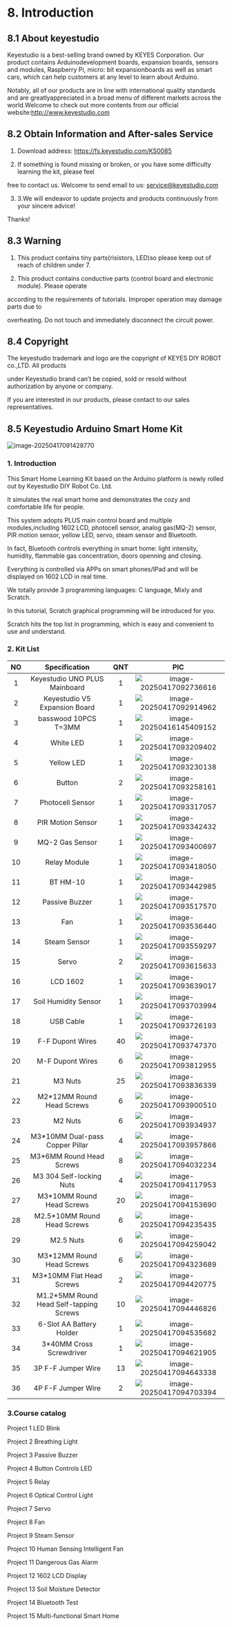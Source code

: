 # 8. Introduction

## 8.1 **About keyestudio**

Keyestudio is a best-selling brand owned by KEYES Corporation. Our product contains Arduinodevelopment boards, expansion boards, sensors and modules, Raspberry Pi, micro: bit expansionboards as well as smart cars, which can help customers at any level to learn about Arduino.

Notably, all of our products are in line with international quality standards and are greatlyappreciated in a broad menu of different markets across the world.Welcome to check out more contents from our official website:<http://www.keyestudio.com>

## 8.2 **Obtain Information and After-sales Service**

1. Download address: <https://fs.keyestudio.com/KS0085>

2. If something is found missing or broken, or you have some difficulty learning the kit, please feel

free to contact us. Welcome to send email to us: <service@keyestudio.com>

3. 3.We will endeavor to update projects and products continuously from your sincere advice!

Thanks!

## 8.3 **Warning**

1. This product contains tiny parts(risistors, LED)so please keep out of reach of children under 7.

2. This product contains conductive parts (control board and electronic module). Please operate

according to the requirements of tutorials. Improper operation may damage parts due to

overheating. Do not touch and immediately disconnect the circuit power.

## 8.4 **Copyright**

The keyestudio trademark and logo are the copyright of KEYES DIY ROBOT co.,LTD. All products

under Keyestudio brand can’t be copied, sold or resold without authorization by anyone or company.

If you are interested in our products, please contact to our sales representatives.

## 8.5 **Keyestudio Arduino Smart Home Kit**

![image-20250417091428770](media/image-20250417091428770.png)

### **1. Introduction**

This Smart Home Learning Kit based on the Arduino platform is newly rolled out by Keyestudio DIY Robot Co. Ltd.

It simulates the real smart home and demonstrates the cozy and comfortable life for people.

This system adopts PLUS main control board and multiple modules,including 1602 LCD, photocell sensor, analog gas(MQ-2) sensor, PIR motion sensor, yellow LED, servo, steam sensor and Bluetooth.

In fact, Bluetooth controls everything in smart home: light intensity, humidity, flammable gas concentration, doors openning and closing. 

Everything is controlled via APPs on smart phones/IPad and will be displayed on 1602 LCD in real time.

We totally provide 3 programming languages: C language, Mixly and Scratch.

In this tutorial, Scratch graphical programming will be introduced for you. 

Scratch hits the top list in programming, which is easy and convenient to use and understand.



### **2. Kit List**

|  NO  |              Specification              | QNT  |                             PIC                              |
| :--: | :-------------------------------------: | :--: | :----------------------------------------------------------: |
|  1   |      Keyestudio UNO PLUS Mainboard      |  1   | ![image-20250417092736616](media/image-20250417092736616.png) |
|  2   |      Keyestudio V5 Expansion Board      |  1   | ![image-20250417092914962](media/image-20250417092914962.png) |
|  3   |          basswood 10PCS T=3MM           |  1   | ![image-20250416145409152](../../5.%20Tutorial%20for%20Scratch/1.%20Introduction/media/image-20250416145409152.png) |
|  4   |                White LED                |  1   | ![image-20250417093209402](media/image-20250417093209402.png) |
|  5   |               Yellow LED                |  1   | ![image-20250417093230138](media/image-20250417093230138.png) |
|  6   |                 Button                  |  2   | ![image-20250417093258161](media/image-20250417093258161.png) |
|  7   |            Photocell Sensor             |  1   | ![image-20250417093317057](media/image-20250417093317057.png) |
|  8   |            PIR Motion Sensor            |  1   | ![image-20250417093342432](media/image-20250417093342432.png) |
|  9   |             MQ-2 Gas Sensor             |  1   | ![image-20250417093400697](media/image-20250417093400697.png) |
|  10  |              Relay Module               |  1   | ![image-20250417093418050](media/image-20250417093418050.png) |
|  11  |                BT HM-10                 |  1   | ![image-20250417093442985](media/image-20250417093442985.png) |
|  12  |             Passive Buzzer              |  1   | ![image-20250417093517570](media/image-20250417093517570.png) |
|  13  |                   Fan                   |  1   | ![image-20250417093536440](media/image-20250417093536440.png) |
|  14  |              Steam Sensor               |  1   | ![image-20250417093559297](media/image-20250417093559297.png) |
|  15  |                  Servo                  |  2   | ![image-20250417093615633](media/image-20250417093615633.png) |
|  16  |                LCD 1602                 |  1   | ![image-20250417093639017](media/image-20250417093639017.png) |
|  17  |          Soil Humidity Sensor           |  1   | ![image-20250417093703994](media/image-20250417093703994.png) |
|  18  |                USB Cable                |  1   | ![image-20250417093726193](media/image-20250417093726193.png) |
|  19  |            F-F Dupont Wires             |  40  | ![image-20250417093747370](media/image-20250417093747370.png) |
|  20  |            M-F Dupont Wires             |  6   | ![image-20250417093812955](media/image-20250417093812955.png) |
|  21  |                 M3 Nuts                 |  25  | ![image-20250417093836339](media/image-20250417093836339.png) |
|  22  |        M2*12MM Round Head Screws        |  6   | ![image-20250417093900510](media/image-20250417093900510.png) |
|  23  |                 M2 Nuts                 |  6   | ![image-20250417093934937](media/image-20250417093934937.png) |
|  24  |     M3*10MM Dual-pass Copper Pillar     |  4   | ![image-20250417093957866](media/image-20250417093957866.png) |
|  25  |        M3*6MM Round Head Screws         |  8   | ![image-20250417094032234](media/image-20250417094032234.png) |
|  26  |        M3 304 Self-locking Nuts         |  4   | ![image-20250417094117953](media/image-20250417094117953.png) |
|  27  |        M3*10MM Round Head Screws        |  20  | ![image-20250417094153690](media/image-20250417094153690.png) |
|  28  |       M2.5*10MM Round Head Screws       |  6   | ![image-20250417094235435](media/image-20250417094235435.png) |
|  29  |                M2.5 Nuts                |  6   | ![image-20250417094259042](media/image-20250417094259042.png) |
|  30  |        M3*12MM Round Head Screws        |  6   | ![image-20250417094323689](media/image-20250417094323689.png) |
|  31  |        M3*10MM Flat Head Screws         |  2   | ![image-20250417094420775](media/image-20250417094420775.png) |
|  32  | M1.2*5MM Round Head Self-tapping Screws |  10  | ![image-20250417094446826](media/image-20250417094446826.png) |
|  33  |        6-Slot AA Battery Holder         |  1   | ![image-20250417094535682](media/image-20250417094535682.png) |
|  34  |        3*40MM Cross Screwdriver         |  1   | ![image-20250417094621905](media/image-20250417094621905.png) |
|  35  |           3P F-F Jumper Wire            |  13  | ![image-20250417094643338](media/image-20250417094643338.png) |
|  36  |           4P F-F Jumper Wire            |  2   | ![image-20250417094703394](media/image-20250417094703394.png) |

### 3.Course catalog

Project 1 LED Blink

Project 2 Breathing Light

Project 3 Passive Buzzer

Project 4 Button Controls LED

Project 5 Relay

Project 6 Optical Control Light

Project 7 Servo

Project 8 Fan

Project 9 Steam Sensor

Project 10 Human Sensing Intelligent Fan 

Project 11 Dangerous Gas Alarm

Project 12 1602 LCD Display

Project 13 Soil Moisture Detector

Project 14 Bluetooth Test

Project 15 Multi-functional Smart Home

